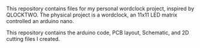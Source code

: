 This repository contains files for my personal wordclock project, inspired by QLOCKTWO. 
The physical project is a wordclock, an 11x11 LED matrix controlled an arduino nano.

This repository contains the arduino code, PCB layout, Schematic, and 2D cutting files I created.
